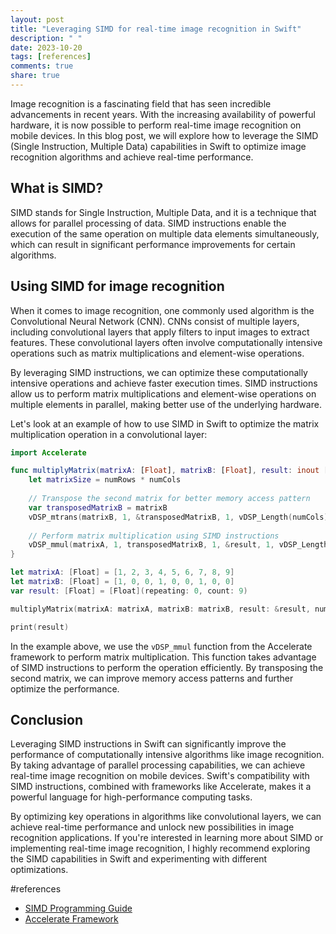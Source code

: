 ```yaml
---
layout: post
title: "Leveraging SIMD for real-time image recognition in Swift"
description: " "
date: 2023-10-20
tags: [references]
comments: true
share: true
---
```


Image recognition is a fascinating field that has seen incredible advancements in recent years. With the increasing availability of powerful hardware, it is now possible to perform real-time image recognition on mobile devices. In this blog post, we will explore how to leverage the SIMD (Single Instruction, Multiple Data) capabilities in Swift to optimize image recognition algorithms and achieve real-time performance.

## What is SIMD?

SIMD stands for Single Instruction, Multiple Data, and it is a technique that allows for parallel processing of data. SIMD instructions enable the execution of the same operation on multiple data elements simultaneously, which can result in significant performance improvements for certain algorithms.

## Using SIMD for image recognition

When it comes to image recognition, one commonly used algorithm is the Convolutional Neural Network (CNN). CNNs consist of multiple layers, including convolutional layers that apply filters to input images to extract features. These convolutional layers often involve computationally intensive operations such as matrix multiplications and element-wise operations.

By leveraging SIMD instructions, we can optimize these computationally intensive operations and achieve faster execution times. SIMD instructions allow us to perform matrix multiplications and element-wise operations on multiple elements in parallel, making better use of the underlying hardware.

Let's look at an example of how to use SIMD in Swift to optimize the matrix multiplication operation in a convolutional layer:

```swift
import Accelerate

func multiplyMatrix(matrixA: [Float], matrixB: [Float], result: inout [Float], numRows: Int, numCols: Int) {
    let matrixSize = numRows * numCols
    
    // Transpose the second matrix for better memory access pattern
    var transposedMatrixB = matrixB
    vDSP_mtrans(matrixB, 1, &transposedMatrixB, 1, vDSP_Length(numCols), vDSP_Length(numRows))
    
    // Perform matrix multiplication using SIMD instructions
    vDSP_mmul(matrixA, 1, transposedMatrixB, 1, &result, 1, vDSP_Length(numRows), vDSP_Length(numCols), vDSP_Length(numRows))
}

let matrixA: [Float] = [1, 2, 3, 4, 5, 6, 7, 8, 9]
let matrixB: [Float] = [1, 0, 0, 1, 0, 0, 1, 0, 0]
var result: [Float] = [Float](repeating: 0, count: 9)

multiplyMatrix(matrixA: matrixA, matrixB: matrixB, result: &result, numRows: 3, numCols: 3)

print(result)
```

In the example above, we use the `vDSP_mmul` function from the Accelerate framework to perform matrix multiplication. This function takes advantage of SIMD instructions to perform the operation efficiently. By transposing the second matrix, we can improve memory access patterns and further optimize the performance.

## Conclusion

Leveraging SIMD instructions in Swift can significantly improve the performance of computationally intensive algorithms like image recognition. By taking advantage of parallel processing capabilities, we can achieve real-time image recognition on mobile devices. Swift's compatibility with SIMD instructions, combined with frameworks like Accelerate, makes it a powerful language for high-performance computing tasks.

By optimizing key operations in algorithms like convolutional layers, we can achieve real-time performance and unlock new possibilities in image recognition applications. If you're interested in learning more about SIMD or implementing real-time image recognition, I highly recommend exploring the SIMD capabilities in Swift and experimenting with different optimizations.

#references
- [SIMD Programming Guide](https://developer.apple.com/documentation/swift/simd_programming_guide)
- [Accelerate Framework](https://developer.apple.com/documentation/accelerate)